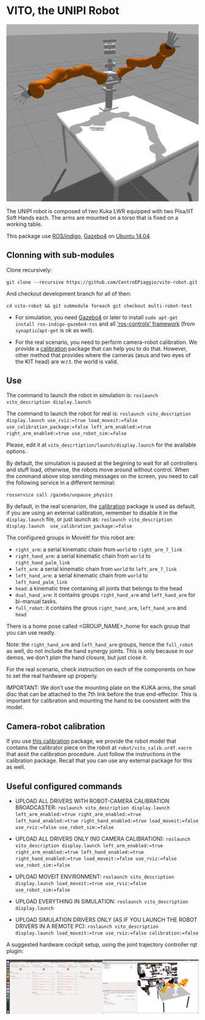 # VITO, the UNIPI Robot

![vito](media/vito_gazebo.png)

The UNIPI robot is composed of two Kuka LWR equipped with two Pisa/IIT Soft Hands each. The arms are mounted on a torso that is fixed on a working table.

This package use [ROS/indigo](http://wiki.ros.org/indigo/Installation/Ubuntu), [Gazebo4](http://gazebosim.org/tutorials?tut=install_ubuntu&ver=4.0&cat=install) on [Ubuntu 14.04](http://www.ubuntu.com/download/desktop).

## Clonning with sub-modules

Clone recursively:

`git clone --recursive https://github.com/CentroEPiaggio/vito-robot.git`

And checkout development branch for all of then:

`cd vito-robot && git submodule foreach git checkout multi-robot-test`

- For simulation, you need [Gazebo4](http://gazebosim.org/tutorials?tut=install_ubuntu&ver=4.0&cat=install) or later to install `sudo apt-get install ros-indigo-gazebo4-ros` and all ['ros-controls' framework](https://github.com/ros-controls) (from `synaptic`/`apt-get` is ok as well).

- For the real scenario, you need to perform camera-robot calibration. We provide a [calibration](https://github.com/CentroEPiaggio/calibration.git) package that can help you to do that. However, other method that provides where the cameras (asus and two eyes of the KIT head) are w.r.t. the world is valid.

## Use

The command to launch the robot in simulation is:
`roslaunch vito_description display.launch`

The command to launch the robot for real is:
`roslaunch vito_description display.launch use_rviz:=true load_moveit:=false use_calibration_package:=false left_arm_enabled:=true right_arm_enabled:=true use_robot_sim:=false`

Please, edit it at `vito_descrtiption/launch/display.launch` for the available options.

By default, the simulation is paused at the begining to wait for all controllers and stuff load, otherwise, the robots move around without control. When the command above stop sending messages on the screen, you need to call the following service in a different terminal:

`rosservice call /gazebo/unpause_physics`

By default, in the real scenarion, the [calibration](https://github.com/CentroEPiaggio/calibration.git) package is used as default, if you are using an external calibration, remember to disable it in the `display.launch` file, or just launch as:
`roslaunch vito_description display.launch  use_calibration_package:=false`

The configured groups in MoveIt! for this robot are:
* `right_arm`: a serial kinematic chain from `world` to `right_arm_7_link`
* `right_hand_arm`: a serial kinematic chain from `world` to `right_hand_palm_link` 
* `left_arm`: a serial kinematic chain from `world` to `left_arm_7_link`
* `left_hand_arm`: a serial kinematic chain from `world` to `left_hand_palm_link` 
* `head`: a kinematic tree containing all joints that belongs to the head
* `dual_hand_arm`: it contains groups `right_hand_arm` and `left_hand_arm` for bi-manual tasks.
* `full_robot`: it contains the grous `right_hand_arm`, `left_hand_arm` and `head`

There is a home pose called <GROUP_NAME>_home for each group that you can use readly.

Note: the `right_hand_arm` and `left_hand_arm` groups, hence the `full_robot` as well, do not include the hand synergy joints. This is only because in our demos, we don't _plan_ the hand closure, but just close it.

For the real scenario, check instruction on each of the components on how to set the real hardware up properly.

IMPORTANT: We don't use the mounting plate on the KUKA arms, the small disc that can be attached to the 7th link before the true end-effector. This is important for calibration and mounting the hand to be consistent with the model.


## Camera-robot calibration

If you use [this calibration](https://github.com/CentroEPiaggio/calibration.git) package, we provide the robot model that contains the calibrator piece on the robot at `robot/vito_calib.urdf.xacro` that assit the calibration procedure. Just follow the instructions in the calibration package. Recall that you can use any external package for this as well.


## Useful configured commands

* UPLOAD ALL DRIVERS WITH ROBOT-CAMERA CALIBRATION BROADCASTER:
`roslaunch vito_description display.launch left_arm_enabled:=true right_arm_enabled:=true left_hand_enabled:=true right_hand_enabled:=true load_moveit:=false use_rviz:=false use_robot_sim:=false`

* UPLOAD ALL DRIVERS ONLY (NO CAMERA CALIBRATION): 
`roslaunch vito_description display.launch left_arm_enabled:=true right_arm_enabled:=true left_hand_enabled:=true right_hand_enabled:=true load_moveit:=false use_rviz:=false use_robot_sim:=false`

* UPLOAD MOVEIT ENVIRONMENT:
`roslaunch vito_description display.launch load_moveit:=true use_rviz:=false use_robot_sim:=false`

* UPLOAD EVERYTHING IN SIMULATION:
`roslaunch vito_description display.launch`

* UPLOAD SIMULATION DRIVERS ONLY (AS IF YOU LAUNCH THE ROBOT DRIVERS IN A REMOTE PC):
`roslaunch vito_description display.launch load_moveit:=true use_rviz:=false calibration:=false`


A suggested hardware cockpit setup, using the joint trajectory controller rqt plugin:

![Hardware cockpit screen](media/hardware_cockpit_setup.png)
